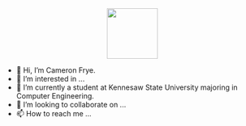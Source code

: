 <div id="header" align="center">
  <img src="https://media.giphy.com/media/l3vR85PnGsBwu1PFK/giphy.gif" width="100"/>
</div>

- 👋 Hi, I’m Cameron Frye.
- 👀 I’m interested in ...
- 🌱 I’m currently a student at Kennesaw State University majoring in Computer Engineering.
- 💞️ I’m looking to collaborate on ...
- 📫 How to reach me ...

<!---
powerman592/powerman592 is a ✨ special ✨ repository because its `README.md` (this file) appears on your GitHub profile.
You can click the Preview link to take a look at your changes.
--->
